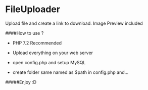 # FileUploader
Upload file and create a link to download.
Image Preview included

####How to use ?

- PHP 7.2 Recommended

- Upload everything on your web server

- open config.php and setup MySQL

- create folder same named as $path in config.php and...

#####Enjoy :D